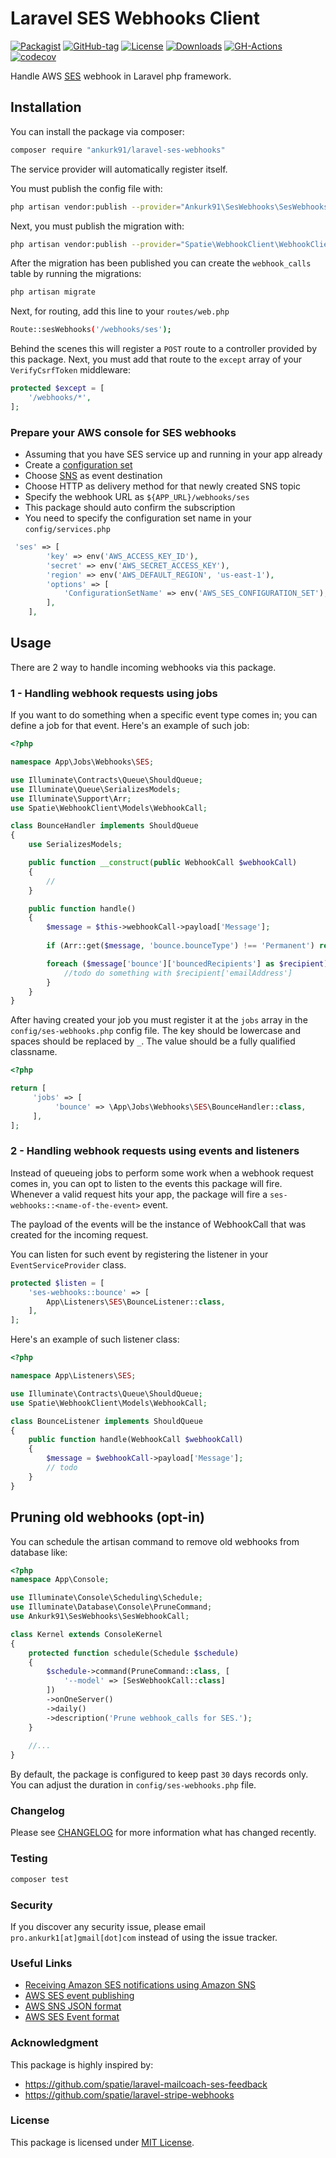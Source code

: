 # Laravel SES Webhooks Client

[![Packagist](https://badgen.net/packagist/v/ankurk91/laravel-ses-webhooks)](https://packagist.org/packages/ankurk91/laravel-ses-webhooks)
[![GitHub-tag](https://badgen.net/github/tag/ankurk91/laravel-ses-webhooks)](https://github.com/ankurk91/laravel-ses-webhooks/releases)
[![License](https://badgen.net/packagist/license/ankurk91/laravel-ses-webhooks)](LICENSE.txt)
[![Downloads](https://badgen.net/packagist/dt/ankurk91/laravel-ses-webhooks)](https://packagist.org/packages/ankurk91/laravel-ses-webhooks/stats)
[![GH-Actions](https://github.com/ankurk91/laravel-ses-webhooks/workflows/tests/badge.svg)](https://github.com/ankurk91/laravel-ses-webhooks/actions)
[![codecov](https://codecov.io/gh/ankurk91/laravel-ses-webhooks/branch/main/graph/badge.svg)](https://codecov.io/gh/ankurk91/laravel-ses-webhooks)

Handle AWS [SES](https://aws.amazon.com/ses/) webhook in Laravel php framework.

## Installation

You can install the package via composer:

```bash
composer require "ankurk91/laravel-ses-webhooks"
```

The service provider will automatically register itself.

You must publish the config file with:

```bash
php artisan vendor:publish --provider="Ankurk91\SesWebhooks\SesWebhooksServiceProvider"
```

Next, you must publish the migration with:

```bash
php artisan vendor:publish --provider="Spatie\WebhookClient\WebhookClientServiceProvider" --tag="webhook-client-migrations"
```

After the migration has been published you can create the `webhook_calls` table by running the migrations:

```bash
php artisan migrate
```

Next, for routing, add this line to your `routes/web.php`

```bash
Route::sesWebhooks('/webhooks/ses');
```

Behind the scenes this will register a `POST` route to a controller provided by this package. Next, you must add that
route to the `except` array of your `VerifyCsrfToken` middleware:

```php
protected $except = [
    '/webhooks/*',
];
```

### Prepare your AWS console for SES webhooks

* Assuming that you have SES service up and running in your app already
* Create a [configuration set](https://docs.aws.amazon.com/ses/latest/dg/using-configuration-sets.html)
* Choose [SNS](https://docs.aws.amazon.com/ses/latest/dg/configure-sns-notifications.html) as event destination
* Choose HTTP as delivery method for that newly created SNS topic
* Specify the webhook URL as `${APP_URL}/webhooks/ses`
* This package should auto confirm the subscription
* You need to specify the configuration set name in your `config/services.php`

```php
 'ses' => [
        'key' => env('AWS_ACCESS_KEY_ID'),
        'secret' => env('AWS_SECRET_ACCESS_KEY'),
        'region' => env('AWS_DEFAULT_REGION', 'us-east-1'),
        'options' => [
            'ConfigurationSetName' => env('AWS_SES_CONFIGURATION_SET'),
        ],
    ],
```

## Usage

There are 2 way to handle incoming webhooks via this package.

### 1 - Handling webhook requests using jobs

If you want to do something when a specific event type comes in; you can define a job for that event. Here's an example
of such job:

```php
<?php

namespace App\Jobs\Webhooks\SES;

use Illuminate\Contracts\Queue\ShouldQueue;
use Illuminate\Queue\SerializesModels;
use Illuminate\Support\Arr;
use Spatie\WebhookClient\Models\WebhookCall;

class BounceHandler implements ShouldQueue
{
    use SerializesModels;

    public function __construct(public WebhookCall $webhookCall)
    {
        //
    }

    public function handle()
    {
        $message = $this->webhookCall->payload['Message'];
        
        if (Arr::get($message, 'bounce.bounceType') !== 'Permanent') return;

        foreach ($message['bounce']['bouncedRecipients'] as $recipient) {
            //todo do something with $recipient['emailAddress']
        }
    }
}
```

After having created your job you must register it at the `jobs` array in the `config/ses-webhooks.php` config file. The
key should be lowercase and spaces should be replaced by `_`. The value should be a fully qualified classname.

```php
<?php

return [
     'jobs' => [
          'bounce' => \App\Jobs\Webhooks\SES\BounceHandler::class,
     ],
];
```

### 2 - Handling webhook requests using events and listeners

Instead of queueing jobs to perform some work when a webhook request comes in, you can opt to listen to the events this
package will fire. Whenever a valid request hits your app, the package will fire a `ses-webhooks::<name-of-the-event>`
event.

The payload of the events will be the instance of WebhookCall that was created for the incoming request.

You can listen for such event by registering the listener in your `EventServiceProvider` class.

```php
protected $listen = [
    'ses-webhooks::bounce' => [
        App\Listeners\SES\BounceListener::class,
    ],
];
```

Here's an example of such listener class:

```php
<?php

namespace App\Listeners\SES;

use Illuminate\Contracts\Queue\ShouldQueue;
use Spatie\WebhookClient\Models\WebhookCall;

class BounceListener implements ShouldQueue
{
    public function handle(WebhookCall $webhookCall)
    {
        $message = $webhookCall->payload['Message'];
        // todo
    }
}
```

## Pruning old webhooks (opt-in)

You can schedule the artisan command to remove old webhooks from database like:

```php
<?php
namespace App\Console;

use Illuminate\Console\Scheduling\Schedule; 
use Illuminate\Database\Console\PruneCommand;
use Ankurk91\SesWebhooks\SesWebhookCall;

class Kernel extends ConsoleKernel
{
    protected function schedule(Schedule $schedule)
    {
        $schedule->command(PruneCommand::class, [
            '--model' => [SesWebhookCall::class]
        ])
        ->onOneServer()
        ->daily()
        ->description('Prune webhook_calls for SES.');
    }
    
    //...
}
```

By default, the package is configured to keep past `30` days records only. You can adjust the duration
in `config/ses-webhooks.php` file.

### Changelog

Please see [CHANGELOG](CHANGELOG.md) for more information what has changed recently.

### Testing

```bash
composer test
```

### Security

If you discover any security issue, please email `pro.ankurk1[at]gmail[dot]com` instead of using the issue tracker.

### Useful Links

* [Receiving Amazon SES notifications using Amazon SNS](https://docs.aws.amazon.com/ses/latest/dg/monitor-sending-activity-using-notifications-sns.html)
* [AWS SES event publishing](https://docs.aws.amazon.com/ses/latest/dg/monitor-sending-using-event-publishing-setup.html)
* [AWS SNS JSON format](https://docs.aws.amazon.com/sns/latest/dg/sns-message-and-json-formats.html)
* [AWS SES Event format](https://docs.aws.amazon.com/ses/latest/dg/event-publishing-retrieving-sns-contents.html)

### Acknowledgment

This package is highly inspired by:

* https://github.com/spatie/laravel-mailcoach-ses-feedback
* https://github.com/spatie/laravel-stripe-webhooks

### License

This package is licensed under [MIT License](https://opensource.org/licenses/MIT).
